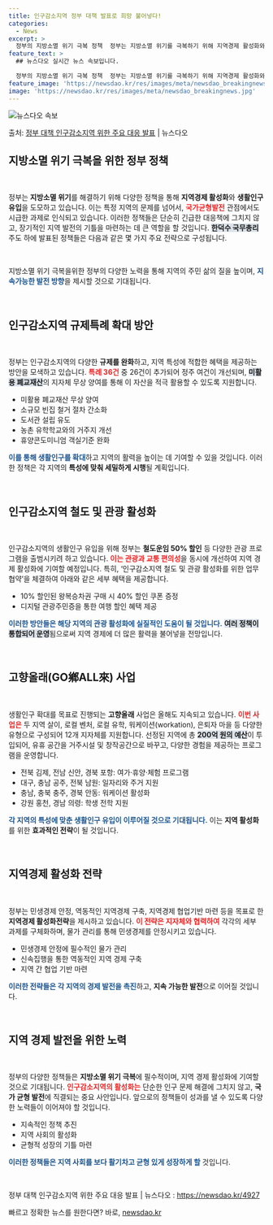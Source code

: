 ```yaml
---
title: 인구감소지역 정부 대책 발표로 희망 불어넣다!
categories:
  - News
excerpt: >
  정부의 지방소멸 위기 극복 정책  정부는 지방소멸 위기를 극복하기 위해 지역경제 활성화와 생활인구 유입 관련…
feature_text: >
  ## 뉴스다오 실시간 뉴스 속보입니다.

  정부의 지방소멸 위기 극복 정책  정부는 지방소멸 위기를 극복하기 위해 지역경제 활성화와 생활인구 유입 관련…
feature_image: 'https://newsdao.kr/res/images/meta/newsdao_breakingnews.jpg'
image: 'https://newsdao.kr/res/images/meta/newsdao_breakingnews.jpg'
---
```


![뉴스다오 속보](https://newsdao.kr/res/images/meta/newsdao_breakingnews.jpg)

<p>출처: <a href="https://newsdao.kr/4927" rel="dofollow">정부 대책 인구감소지역 위한 주요 대응 발표</a> | 뉴스다오</p>

<h2 data-ke-size="size26">지방소멸 위기 극복을 위한 정부 정책</h2>

<p data-ke-size="size16">&nbsp;</p>

정부는 <b>지방소멸 위기</b>를 해결하기 위해 다양한 정책을 통해 **지역경제 활성화**와 **생활인구 유입**을 도모하고 있습니다. 이는 특정 지역의 문제를 넘어서, <b><span style="color: #ee2323;">국가균형발전</span></b> 관점에서도 시급한 과제로 인식되고 있습니다. 이러한 정책들은 단순히 긴급한 대응책에 그치지 않고, 장기적인 지역 발전의 기틀을 마련하는 데 큰 역할을 할 것입니다. <b><span style="background-color: #21538527;">한덕수 국무총리</span></b> 주도 하에 발표된 정책들은 다음과 같은 몇 가지 주요 전략으로 구성됩니다.

<p data-ke-size="size16">&nbsp;</p>

지방소멸 위기 극복을위한 정부의 다양한 노력을 통해 지역의 주민 삶의 질을 높이며, <b><span style="color: #1a5490;">지속가능한 발전 방향</span></b>을 제시할 것으로 기대됩니다.

<p data-ke-size="size16">&nbsp;</p>

<h2 data-ke-size="size26">인구감소지역 규제특례 확대 방안</h2>

<p data-ke-size="size16">&nbsp;</p>

정부는 인구감소지역의 다양한 <b>규제를 완화</b>하고, 지역 특성에 적합한 혜택을 제공하는 방안을 모색하고 있습니다. <b><span style="color: #ee2323;">특례 36건</span></b> 중 26건이 추가되어 정주 여건이 개선되며, <b><span style="background-color: #21538527;">미활용 폐교재산</span></b>의 지자체 무상 양여를 통해 이 자산을 적극 활용할 수 있도록 지원합니다. 

<ul>
  <li>미활용 폐교재산 무상 양여</li>
  <li>소규모 빈집 철거 절차 간소화</li>
  <li>도서관 설립 유도</li>
  <li>농촌 유학학교와의 거주지 개선</li>
  <li>휴양콘도미니엄 객실기준 완화</li>
</ul>

<b><span style="color: #1a5490;">이를 통해 생활인구를 확대</span></b>하고 지역의 활력을 높이는 데 기여할 수 있을 것입니다. 이러한 정책은 각 지역의 <b>특성에 맞춰 세밀하게 시행</b>될 계획입니다.

<p data-ke-size="size16">&nbsp;</p>

<h2 data-ke-size="size26">인구감소지역 철도 및 관광 활성화</h2>

<p data-ke-size="size16">&nbsp;</p>

인구감소지역의 생활인구 유입을 위해 정부는 <b>철도운임 50% 할인</b> 등 다양한 관광 프로그램을 출범시키려 하고 있습니다. <b><span style="color: #ee2323;">이는 관광과 교통 편의성</span></b>을 동시에 개선하여 지역 경제 활성화에 기여할 예정입니다. 특히, ‘인구감소지역 철도 및 관광 활성화를 위한 업무협약’을 체결하여 아래와 같은 세부 혜택을 제공합니다.

<ul>
  <li>10% 할인된 왕복승차권 구매 시 40% 할인 쿠폰 증정</li>
  <li>디지털 관광주민증을 통한 여행 할인 혜택 제공</li>
</ul>

<b><span style="color: #1a5490;">이러한 방안들은 해당 지역의 관광 활성화에 실질적인 도움이 될 것입니다.</span></b> <b><span style="background-color: #21538527;">여러 정책이 통합되어 운영</span></b>됨으로써 지역 경제에 더 많은 활력을 불어넣을 전망입니다.

<p data-ke-size="size16">&nbsp;</p>

<h2 data-ke-size="size26">고향올래(GO鄕ALL來) 사업</h2>

<p data-ke-size="size16">&nbsp;</p>

생활인구 확대를 목표로 진행되는 <b>고향올래</b> 사업은 올해도 지속되고 있습니다. <b><span style="color: #ee2323;">이번 사업은</span></b> 두 지역 살이, 로컬 벤처, 로컬 유학, 워케이션(workation), 은퇴자 마을 등 다양한 유형으로 구성되어 12개 지자체를 지원합니다. 선정된 지역에 총 <b><span style="background-color: #21538527;">200억 원의 예산</span></b>이 투입되어, 유휴 공간을 거주시설 및 창작공간으로 바꾸고, 다양한 경험을 제공하는 프로그램을 운영합니다.

<ul>
  <li>전북 김제, 전남 신안, 경북 포항: 여가·휴양·체험 프로그램</li>
  <li>대구, 충남 공주, 전북 남원: 일자리와 주거 지원</li>
  <li>충남, 충북 충주, 경북 안동: 워케이션 활성화</li>
  <li>강원 홍천, 경남 의령: 학생 전학 지원</li>
</ul>

<b><span style="color: #1a5490;">각 지역의 특성에 맞춘 생활인구 유입이 이루어질 것으로 기대됩니다.</span></b> 이는 <b>지역 활성화</b>를 위한 <b>효과적인 전략</b>이 될 것입니다.

<p data-ke-size="size16">&nbsp;</p>

<h2 data-ke-size="size26">지역경제 활성화 전략</h2>

<p data-ke-size="size16">&nbsp;</p>

정부는 민생경제 안정, 역동적인 지역경제 구축, 지역경제 협업기반 마련 등을 목표로 한 <b>지역경제 활성화전략</b>을 제시하고 있습니다. <b><span style="color: #ee2323;">이 전략은 지자체와 협력하여</span></b> 각각의 세부 과제를 구체화하며, 물가 관리를 통해 민생경제를 안정시키고 있습니다. 

<ul>
  <li>민생경제 안정에 필수적인 물가 관리</li>
  <li>신속집행을 통한 역동적인 지역 경제 구축</li>
  <li>지역 간 협업 기반 마련</li>
</ul>

<b><span style="color: #1a5490;">이러한 전략들은 각 지역의 경제 발전을 촉진</span></b>하고, **지속 가능한 발전**으로 이어질 것입니다.

<p data-ke-size="size16">&nbsp;</p>

<h2 data-ke-size="size26">지역 경제 발전을 위한 노력</h2>

<p data-ke-size="size16">&nbsp;</p>

정부의 다양한 정책들은 <b>지방소멸 위기 극복</b>에 필수적이며, 지역 경제 활성화에 기여할 것으로 기대됩니다. <b><span style="color: #ee2323;">인구감소지역의 활성화는</span></b> 단순한 인구 문제 해결에 그치지 않고, <b>국가 균형 발전</b>에 직결되는 중요 사안입니다. 앞으로의 정책들이 성과를 낼 수 있도록 다양한 노력들이 이어져야 할 것입니다.

<ul>
  <li>지속적인 정책 추진</li>
  <li>지역 사회의 활성화</li>
  <li>균형적 성장의 기틀 마련</li>
</ul>

<b><span style="color: #1a5490;">이러한 정책들은 지역 사회를 보다 활기차고 균형 있게 성장하게 할</span></b> 것입니다. 

<p data-ke-size="size16">&nbsp;</p>

정부 대책 인구감소지역 위한 주요 대응 발표 | 뉴스다오  : <a href="https://newsdao.kr/4927">https://newsdao.kr/4927</a> 

빠르고 정확한 뉴스를 원한다면? 바로, <a href="https://newsdao.kr" rel="dofollow">newsdao.kr</a>


